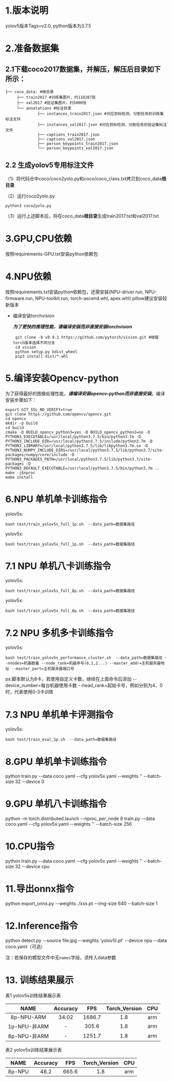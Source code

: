 # 1.版本说明
yolov5版本Tags=v2.0, python版本为3.7.5

# 2.准备数据集

## 2.1下载coco2017数据集，并解压，解压后目录如下所示：

```
├── coco_data: #根目录
     ├── train2017 #训练集图片，约118287张
     ├── val2017 #验证集图片，约5000张
     └── annotations #标注目录
     		  ├── instances_train2017.json #对应目标检测、分割任务的训练集标注文件
     		  ├── instances_val2017.json #对应目标检测、分割任务的验证集标注文件
     		  ├── captions_train2017.json 
     		  ├── captions_val2017.json 
     		  ├── person_keypoints_train2017.json 
     		  └── person_keypoints_val2017.json
```

## 2.2 生成yolov5专用标注文件

（1）将代码仓中coco/coco2yolo.py和coco/coco_class.txt拷贝到coco_data**根目录**

（2）运行coco2yolo.py

```
python3 coco2yolo.py
```

（3）运行上述脚本后，将在coco_data**根目录**生成train2017.txt和val2017.txt


# 3.GPU,CPU依赖
按照requirements-GPU.txt安装python依赖包  

# 4.NPU依赖
按照requirements.txt安装python依赖包，还需安装(NPU-driver.run, NPU-firmware.run, NPU-toolkit.run, torch-ascend.whl, apex.whl)
pillow建议安装较新版本

- 编译安装torchvision

  ***为了更快的推理性能，请编译安装而非直接安装torchvision***

   ```
    git clone -b v0.9.1 https://github.com/pytorch/vision.git #根据torch版本选择不同分支
    cd vision
    python setup.py bdist_wheel
    pip3 install dist/*.whl
   ```

# 5.编译安装Opencv-python

为了获得最好的图像处理性能，***请编译安装opencv-python而非直接安装***。编译安装步骤如下：

```
export GIT_SSL_NO_VERIFY=true
git clone https://github.com/opencv/opencv.git
cd opencv
mkdir -p build
cd build
cmake -D BUILD_opencv_python3=yes -D BUILD_opencv_python2=no -D PYTHON3_EXECUTABLE=/usr/local/python3.7.5/bin/python3.7m -D PYTHON3_INCLUDE_DIR=/usr/local/python3.7.5/include/python3.7m -D PYTHON3_LIBRARY=/usr/local/python3.7.5/lib/libpython3.7m.so -D PYTHON3_NUMPY_INCLUDE_DIRS=/usr/local/python3.7.5/lib/python3.7/site-packages/numpy/core/include -D PYTHON3_PACKAGES_PATH=/usr/local/python3.7.5/lib/python3.7/site-packages -D PYTHON3_DEFAULT_EXECUTABLE=/usr/local/python3.7.5/bin/python3.7m ..
make -j$nproc
make install
```

# 6.NPU 单机单卡训练指令  
yolov5s:

```
bash test/train_yolov5s_full_1p.sh  --data_path=数据集路径  
```


yolov5x:

```
bash test/train_yolov5x_full_1p.sh  --data_path=数据集路径  
```


# 7.1 NPU 单机八卡训练指令  
yolov5s:

```
bash test/train_yolov5s_full_8p.sh  --data_path=数据集路径
```


yolov5x:

```
bash test/train_yolov5x_full_8p.sh  --data_path=数据集路径  
```

# 7.2 NPU 多机多卡训练指令  
yolov5s:

```
bash test/train_yolov5s_performance_cluster.sh  --data_path=数据集路径 --nnodes=机器数量 --node_rank=机器序号(0,1,2...) --master_addr=主机服务器地址 --master_port=主机服务器端口号
```
ps:脚本默认为8卡，若使用自定义卡数，继续在上面命令后添加 --device_number=每台机器使用卡数 --head_rank=起始卡号，例如分别为4、0时，代表使用0-3卡训练

# 7.3 NPU 单机单卡评测指令  
yolov5s:

```
bash test/train_eval_1p.sh  --data_path=数据集路径
```

# 8.GPU 单机单卡训练指令  
python train.py --data coco.yaml --cfg yolov5x.yaml --weights '' --batch-size 32 --device 0  

# 9.GPU 单机八卡训练指令  
python -m torch.distributed.launch --nproc_per_node 8 train.py --data coco.yaml --cfg yolov5x.yaml --weights '' --batch-size 256  

# 10.CPU指令  
python train.py --data coco.yaml --cfg yolov5x.yaml --weights '' --batch-size 32 --device cpu  

# 11.导出onnx指令
python export_onnx.py --weights ./xxx.pt --img-size 640 --batch-size 1

# 12.Inference指令
python detect.py --source file.jpg --weights 'yolov5l.pt' --device npu --data coco.yaml（可选）

注：若保存的模型文件中无`names`字段，须传入data参数

# 13. 训练结果展示

表1 yolov5s训练结果展示表

|  NAME  | Accuracy |  FPS   | Torch_Version | CPU  |
| :----: | :------: | :----: | :-----------: | :--: |
| 8p-NPU-ARM |  34.02   | 1686.7 |      1.8      | arm  |
| 1p-NPU-非ARM |  -   | 305.6 |      1.8      | arm  |
| 8p-NPU-非ARM |  -   | 1251.7 |      1.8      | arm  |

表2 yolov5x训练结果展示表

|   NAME   | Accuracy |  FPS   | Torch_Version | CPU  |
| :------: | :---: | :----: | :-----------: | :--: |
|  8p-NPU  |   48.2   | 665.6 |      1.8      | arm  |